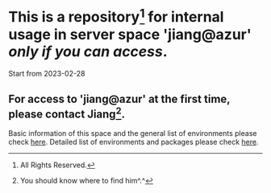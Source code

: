 
# This is a repository[^1] for internal usage in server space 'jiang@azur' *only if you can access*.
Start from 2023-02-28


## For access to 'jiang@azur' at the first time, please contact Jiang[^2].

Basic information of this space and the general list of environments please check [here]().
Detailed list of environments and packages please check [here]().




[^1]: All Rights Reserved.
[^2]: You should know where to find him^.^
